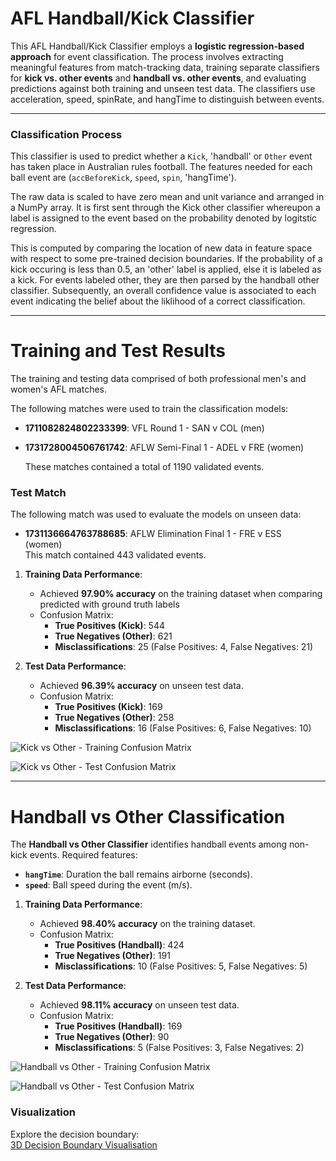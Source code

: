
# AFL Handball/Kick Classifier

This AFL Handball/Kick Classifier employs a **logistic regression-based approach** for event classification. The process involves extracting meaningful features from match-tracking data, training separate classifiers for **kick vs. other events** and **handball vs. other events**, and evaluating predictions against both training and unseen test data. The classifiers use acceleration, speed, spinRate, and hangTime to distinguish between events.

----------

### **Classification Process**
 
 This classifier is used to predict whether a `Kick`, 'handball' or `Other` event has taken place in Australian rules football. The features needed for each ball event are (`accBeforeKick`, `speed`, `spin`, 'hangTime'). 

The raw data is scaled to have zero mean and unit variance and arranged in a NumPy array. It is first sent through the Kick other classifier whereupon a label is assigned to the event based on the probability denoted by logitstic regression. 

This is computed by comparing the  location of new data in feature space with respect to some pre-trained decision boundaries. If the probability of a kick occuring is less than 0.5, an 'other' label is applied, else it is labeled as a kick. For events labeled other, they are then parsed by the handball other classifier. Subsequently, an overall confidence
value is associated to each event indicating the belief about the liklihood of a correct classification. 
   
----------

# **Training and Test Results**
The training and testing data comprised of both professional men's and women's AFL matches. 

The following matches were used to train the classification models:

-   **1711082824802233399**: VFL Round 1 - SAN v COL
 (men)
-   **1731728004506761742**: AFLW Semi-Final 1 - ADEL v FRE  (women)
   
    These matches contained a total of 1190 validated events.

### **Test Match**

The following match was used to evaluate the models on unseen data:

-   **1731136664763788685**: AFLW Elimination Final 1 - FRE v ESS  
(women)    
This match contained 443 validated events. 

1.  **Training Data Performance**:
    
    -   Achieved **97.90% accuracy** on the training dataset when comparing predicted with ground truth labels
    -   Confusion Matrix:
        -   **True Positives (Kick)**:  544
        -   **True Negatives (Other)**: 621
        -   **Misclassifications**: 25 (False Positives: 4, False Negatives: 21)
2.  **Test Data Performance**:
    
    -   Achieved **96.39% accuracy** on unseen test data.
    -   Confusion Matrix:
        -   **True Positives (Kick)**: 169
        -   **True Negatives (Other)**: 258
        -   **Misclassifications**: 16 (False Positives: 6, False Negatives: 10)


![Kick vs Other - Training Confusion Matrix](https://i.imgur.com/Y1ErSA8.png)

![Kick vs Other - Test Confusion Matrix](https://i.imgur.com/fuQprIk.png)

----------

# **Handball vs Other Classification**

The **Handball vs Other Classifier** identifies handball events among non-kick events. Required features:

-   **`hangTime`**: Duration the ball remains airborne (seconds).
-   **`speed`**: Ball speed during the event (m/s).

1.  **Training Data Performance**:
    
    -   Achieved **98.40% accuracy** on the training dataset.
    -   Confusion Matrix:
        -   **True Positives (Handball)**: 424
        -   **True Negatives (Other)**: 191
        -   **Misclassifications**: 10 (False Positives: 5, False Negatives: 5)
2.  **Test Data Performance**:
    
    -   Achieved **98.11% accuracy** on unseen test data.
    -   Confusion Matrix:
        -   **True Positives (Handball)**: 169
        -   **True Negatives (Other)**: 90
        -   **Misclassifications**: 5 (False Positives: 3, False Negatives: 2)

![Handball vs Other - Training Confusion Matrix](https://i.imgur.com/9fO7xsy.png)

![Handball vs Other - Test Confusion Matrix](https://i.imgur.com/4vGrL7r.png)

### Visualization

Explore the decision boundary:  
[3D Decision Boundary Visualisation](https://MC4713.github.io/plotly-hosting/3d_decision_boundary.html)
<!--stackedit_data:
eyJoaXN0b3J5IjpbLTEzNzg2NjM5NjIsNDg0ODkyMDQxLC0xNz
AyNjQwOTk3LC0xOTQ5Nzc2MTcsLTY1NzQ5MTM4MywtMTM1MTkx
MzYyMCwxNDcwODg4NjUsLTEzNjU2OTYyNTIsLTE1OTQxNzY0OT
ksMTg0NzYyNDg5MCw1NzAyNzQ3NzIsMTI3MzM5NDg2NCwtMTYz
NTI1Nzk2OCwzODIwNTQ5OTksLTkwMjY2NTg1MF19
-->